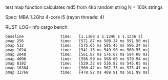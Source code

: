#
test map function calculates md5 from 4kb random string
N = 100k strings

Spec: MBA 1.2Ghz 4-core i5 (rayon threads: 4)

RUST_LOG=info cargo bench:

```
baseline                time:   [1.1168 s 1.1246 s 1.1336 s]   
pmap 256                time:   [571.87 ms 580.24 ms 591.50 ms]   
pmap 512                time:   [575.65 ms 585.45 ms 596.24 ms]   
pmap 1024               time:   [541.13 ms 549.90 ms 560.55 ms]        
pmap 2048               time:   [561.87 ms 576.67 ms 594.00 ms]     
pmap 4096               time:   [556.99 ms 568.08 ms 579.94 ms]  
pmap 8192               time:   [529.32 ms 536.82 ms 545.05 ms]     
pmap 16384              time:   [560.47 ms 567.73 ms 575.47 ms]      
pmap 32768              time:   [478.92 ms 489.91 ms 501.99 ms]          

```